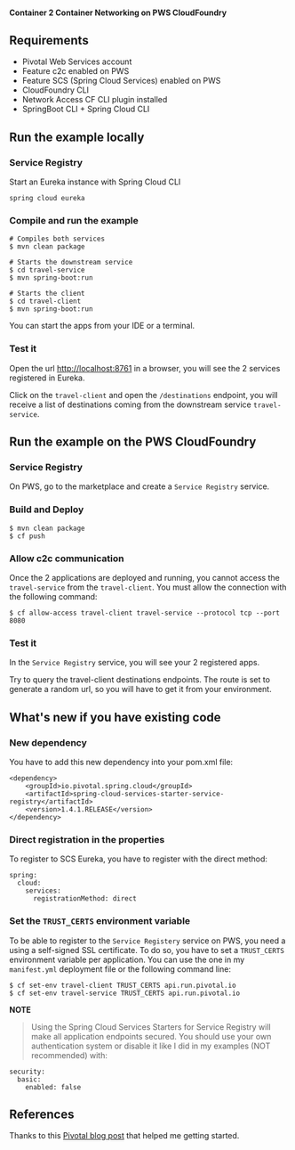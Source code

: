 #### Container 2 Container Networking on PWS CloudFoundry

## Requirements
* Pivotal Web Services account 
* Feature c2c enabled on PWS
* Feature SCS (Spring Cloud Services) enabled on PWS
* CloudFoundry CLI
* Network Access CF CLI plugin installed
* SpringBoot CLI + Spring Cloud CLI

## Run the example locally

### Service Registry
Start an Eureka instance with Spring Cloud CLI
 
    spring cloud eureka
    
### Compile and run the example

    # Compiles both services
    $ mvn clean package
    
    # Starts the downstream service
    $ cd travel-service
    $ mvn spring-boot:run
    
    # Starts the client
    $ cd travel-client
    $ mvn spring-boot:run
        
You can start the apps from your IDE or a terminal.

### Test it

Open the url [http://localhost:8761](http://localhost:8761) in a browser, you will see the 2 services registered in Eureka.

Click on the `travel-client` and open the `/destinations` endpoint, you will receive a list of destinations coming from the downstream service `travel-service`.


## Run the example on the PWS CloudFoundry

### Service Registry
On PWS, go to the marketplace and create a `Service Registry` service.

### Build and Deploy

    $ mvn clean package
    $ cf push

### Allow c2c communication

Once the 2 applications are deployed and running, you cannot access the `travel-service` from the `travel-client`. You must allow the connection with the following command:

    $ cf allow-access travel-client travel-service --protocol tcp --port 8080
    
### Test it

In the `Service Registry` service, you will see your 2 registered apps.
 
Try to query the travel-client destinations endpoints. The route is set to generate a random url, so you will have to get it from your environment.

## What's new if you have existing code

### New dependency

You have to add this new dependency into your pom.xml file:

    <dependency>
        <groupId>io.pivotal.spring.cloud</groupId>
        <artifactId>spring-cloud-services-starter-service-registry</artifactId>
        <version>1.4.1.RELEASE</version>
    </dependency>

### Direct registration in the properties

To register to SCS Eureka, you have to register with the direct method: 

    spring:
      cloud:
        services:
          registrationMethod: direct

### Set the `TRUST_CERTS` environment variable

To be able to register to the `Service Registery` service on PWS, you need a using a self-signed SSL certificate. To do so, you have to set a `TRUST_CERTS` environment variable per application. You can use the one in my `manifest.yml` deployment file or the following command line:

    $ cf set-env travel-client TRUST_CERTS api.run.pivotal.io
    $ cf set-env travel-service TRUST_CERTS api.run.pivotal.io

**NOTE**

> Using the Spring Cloud Services Starters for Service Registry will make all application endpoints secured. You should use your own authentication system or disable it like I did in my examples (NOT recommended) with:

    security:
      basic:
        enabled: false

## References
Thanks to this [Pivotal blog post](https://content.pivotal.io/blog/building-spring-microservices-with-cloud-foundrys-new-container-networking-stack) that helped me getting started. 

